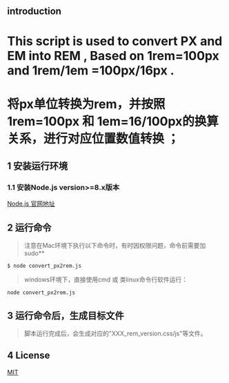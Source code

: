 ## introduction

# This script is used to convert PX and EM into REM , Based on 1rem=100px and 1rem/1em =100px/16px .
# 将px单位转换为rem，并按照1rem=100px 和 1em=16/100px的换算关系，进行对应位置数值转换 ；

## 1 安装运行环境

### 1.1 安装Node.js version>=8.x版本

[Node.js 官网地址](http://nodejs.org/)


## 2 运行命令

>注意在Mac环境下执行以下命令时，有时因权限问题，命令前需要加sudo**
```
$ node convert_px2rem.js
```

>windows环境下，直接使用cmd 或 类linux命令行软件运行：
```
node convert_px2rem.js 
```

## 3 运行命令后，生成目标文件

>脚本运行完成后，会生成对应的"XXX_rem_version.css/js"等文件。


## 4 License

[MIT](LICENSE)